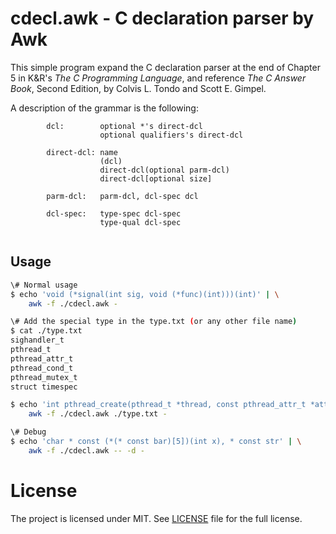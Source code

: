 cdecl.awk - C declaration parser by Awk
=========================================

This simple program expand the C declaration parser at the end of Chapter 5 in K&R's 
<i>The C Programming Language</i>, and reference
<i>The C Answer Book</i>,
Second Edition, by Colvis L. Tondo and Scott E. Gimpel.

A description of the grammar is the following:
````{.bnf}
        dcl:        optional *'s direct-dcl
                    optional qualifiers's direct-dcl

        direct-dcl: name
                    (dcl)
                    direct-dcl(optional parm-dcl)
                    direct-dcl[optional size]

        parm-dcl:   parm-dcl, dcl-spec dcl

        dcl-spec:   type-spec dcl-spec
                    type-qual dcl-spec
     
````

## Usage ##
```bash
\# Normal usage
$ echo 'void (*signal(int sig, void (*func)(int)))(int)' | \
    awk -f ./cdecl.awk -

\# Add the special type in the type.txt (or any other file name)
$ cat ./type.txt
sighandler_t
pthread_t
pthread_attr_t
pthread_cond_t
pthread_mutex_t
struct timespec

$ echo 'int pthread_create(pthread_t *thread, const pthread_attr_t *attr, void *(*start_routine) (void *), void *arg)' | \
    awk -f ./cdecl.awk ./type.txt -

\# Debug
$ echo 'char * const (*(* const bar)[5])(int x), * const str' | \
    awk -f ./cdecl.awk -- -d -
```

License
=======
The project is licensed under MIT. See [LICENSE](/LICENSE) file for the full license. 
